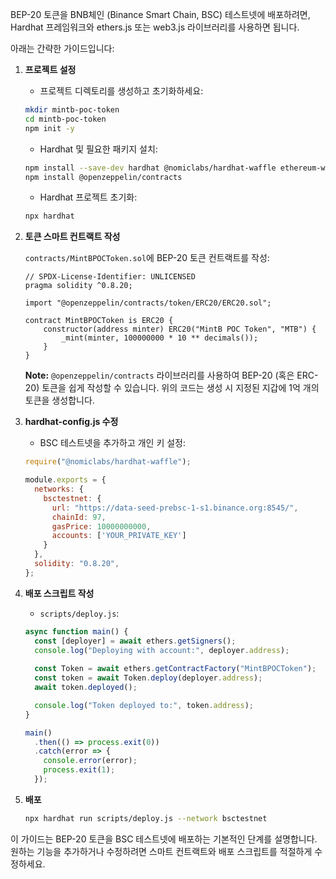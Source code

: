 BEP-20 토큰을 BNB체인 (Binance Smart Chain, BSC) 테스트넷에 배포하려면, Hardhat 프레임워크와 ethers.js 또는 web3.js 라이브러리를 사용하면 됩니다. 

아래는 간략한 가이드입니다:

1. **프로젝트 설정**

    - 프로젝트 디렉토리를 생성하고 초기화하세요:
    ```bash
    mkdir mintb-poc-token
    cd mintb-poc-token
    npm init -y
    ```

    - Hardhat 및 필요한 패키지 설치:
    ```bash
    npm install --save-dev hardhat @nomiclabs/hardhat-waffle ethereum-waffle ethers
    npm install @openzeppelin/contracts
    ```

    - Hardhat 프로젝트 초기화:
    ```bash
    npx hardhat
    ```

2. **토큰 스마트 컨트랙트 작성**
   
   `contracts/MintBPOCToken.sol`에 BEP-20 토큰 컨트랙트를 작성:

    ```solidity
    // SPDX-License-Identifier: UNLICENSED
    pragma solidity ^0.8.20;

    import "@openzeppelin/contracts/token/ERC20/ERC20.sol";

    contract MintBPOCToken is ERC20 {
        constructor(address minter) ERC20("MintB POC Token", "MTB") {
            _mint(minter, 100000000 * 10 ** decimals());
        }
    }
    ```

    **Note:** `@openzeppelin/contracts` 라이브러리를 사용하여 BEP-20 (혹은 ERC-20) 토큰을 쉽게 작성할 수 있습니다. 위의 코드는 생성 시 지정된 지갑에 1억 개의 토큰을 생성합니다.

3. **hardhat-config.js 수정**

   - BSC 테스트넷을 추가하고 개인 키 설정:

    ```javascript
    require("@nomiclabs/hardhat-waffle");

    module.exports = {
      networks: {
        bsctestnet: {
          url: "https://data-seed-prebsc-1-s1.binance.org:8545/",
          chainId: 97,
          gasPrice: 10000000000,
          accounts: ['YOUR_PRIVATE_KEY']
        }
      },
      solidity: "0.8.20",
    };
    ```

4. **배포 스크립트 작성**

    - `scripts/deploy.js`:

    ```javascript
    async function main() {
      const [deployer] = await ethers.getSigners();
      console.log("Deploying with account:", deployer.address);
      
      const Token = await ethers.getContractFactory("MintBPOCToken");
      const token = await Token.deploy(deployer.address);
      await token.deployed();

      console.log("Token deployed to:", token.address);
    }

    main()
      .then(() => process.exit(0))
      .catch(error => {
        console.error(error);
        process.exit(1);
      });
    ```

5. **배포**

    ```bash
    npx hardhat run scripts/deploy.js --network bsctestnet
    ```

이 가이드는 BEP-20 토큰을 BSC 테스트넷에 배포하는 기본적인 단계를 설명합니다. 원하는 기능을 추가하거나 수정하려면 스마트 컨트랙트와 배포 스크립트를 적절하게 수정하세요.
